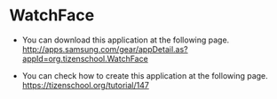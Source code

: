 # WatchFace
- You can download this application at the following page.
http://apps.samsung.com/gear/appDetail.as?appId=org.tizenschool.WatchFace

- You can check how to create this application at the following page.
https://tizenschool.org/tutorial/147
